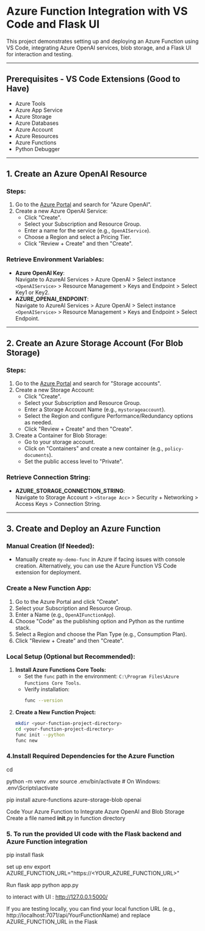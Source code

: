 # Azure Function Integration with VS Code and Flask UI

This project demonstrates setting up and deploying an Azure Function using VS Code, integrating Azure OpenAI services, blob storage, and a Flask UI for interaction and testing.

---

## Prerequisites - VS Code Extensions (Good to Have)

- Azure Tools
- Azure App Service
- Azure Storage
- Azure Databases
- Azure Account
- Azure Resources
- Azure Functions
- Python Debugger

---

## 1. Create an Azure OpenAI Resource

### Steps:
1. Go to the [Azure Portal](https://portal.azure.com) and search for "Azure OpenAI".
2. Create a new Azure OpenAI Service:
   - Click "Create".
   - Select your Subscription and Resource Group.
   - Enter a name for the service (e.g., `OpenAIService`).
   - Choose a Region and select a Pricing Tier.
   - Click "Review + Create" and then "Create".

### Retrieve Environment Variables:
- **Azure OpenAI Key**:  
  Navigate to AzureAI Services > Azure OpenAI > Select instance `<OpenAIService>` > Resource Management > Keys and Endpoint > Select Key1 or Key2.
- **AZURE_OPENAI_ENDPOINT**:  
  Navigate to AzureAI Services > Azure OpenAI > Select instance `<OpenAIService>` > Resource Management > Keys and Endpoint > Select Endpoint.

---

## 2. Create an Azure Storage Account (For Blob Storage)

### Steps:
1. Go to the [Azure Portal](https://portal.azure.com) and search for "Storage accounts".
2. Create a new Storage Account:
   - Click "Create".
   - Select your Subscription and Resource Group.
   - Enter a Storage Account Name (e.g., `mystorageaccount`).
   - Select the Region and configure Performance/Redundancy options as needed.
   - Click "Review + Create" and then "Create".
3. Create a Container for Blob Storage:
   - Go to your storage account.
   - Click on "Containers" and create a new container (e.g., `policy-documents`).
   - Set the public access level to "Private".

### Retrieve Connection String:
- **AZURE_STORAGE_CONNECTION_STRING**:  
  Navigate to Storage Account > `<Storage Acc>` > Security + Networking > Access Keys > Connection String.

---

## 3. Create and Deploy an Azure Function

### Manual Creation (If Needed):
- Manually create `my-demo-func` in Azure if facing issues with console creation. Alternatively, you can use the Azure Function VS Code extension for deployment.

### Create a New Function App:
1. Go to the Azure Portal and click "Create".
2. Select your Subscription and Resource Group.
3. Enter a Name (e.g., `OpenAIFunctionApp`).
4. Choose "Code" as the publishing option and Python as the runtime stack.
5. Select a Region and choose the Plan Type (e.g., Consumption Plan).
6. Click "Review + Create" and then "Create".

### Local Setup (Optional but Recommended):
1. **Install Azure Functions Core Tools:**
   - Set the `func` path in the environment: `C:\Program Files\Azure Functions Core Tools`.
   - Verify installation:
     ```bash
     func --version
     ```
2. **Create a New Function Project:**
   ```bash
   mkdir <your-function-project-directory>
   cd <your-function-project-directory>
   func init --python
   func new

### 4.Install Required Dependencies for the Azure Function
cd <your-function-project-directory>

python -m venv .env
source .env/bin/activate  # On Windows: .env\Scripts\activate

pip install azure-functions azure-storage-blob openai


Code Your Azure Function to Integrate Azure OpenAI and Blob Storage
Create a file named __init__.py in function directory


### 5. To run the provided UI code with the Flask backend and Azure Function integration
pip install flask

set up env export AZURE_FUNCTION_URL="https://<YOUR_AZURE_FUNCTION_URL>"

Run flask app python app.py

to interact with UI : http://127.0.0.1:5000/

If you are testing locally, you can find your local function URL (e.g., http://localhost:7071/api/YourFunctionName) and replace AZURE_FUNCTION_URL in the Flask
